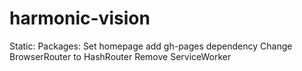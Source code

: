# harmonic-vision

Static:
Packages:
	Set homepage
	add gh-pages dependency
Change BrowserRouter to HashRouter
Remove ServiceWorker
